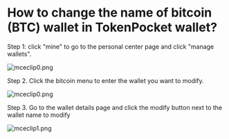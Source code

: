 # How to change the name of bitcoin \(BTC\) wallet in TokenPocket wallet?

Step 1: click "mine" to go to the personal center page and click "manage wallets".

![mceclip0.png](https://tokenpockethelpsupport.zendesk.com/hc/article_attachments/900001026883/mceclip0.png)

Step 2. Click the bitcoin menu to enter the wallet you want to modify.

![mceclip0.png](https://tokenpockethelpsupport.zendesk.com/hc/article_attachments/900001015646/mceclip0.png)

Step 3. Go to the wallet details page and click the modify button next to the wallet name to modify

![mceclip1.png](https://tokenpockethelpsupport.zendesk.com/hc/article_attachments/900001015666/mceclip1.png)

